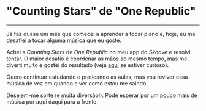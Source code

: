 # "Counting Stars" de "One Republic"

---

Já faz quase um mês que comecei a aprender a tocar piano e, hoje, eu me desafiei a tocar alguma música que eu goste.

Achei a _Counting Stars_ de _One Republic_ no meu app do _Skoove_ e resolvi tentar. O maior desafio é coordenar as mãos ao mesmo tempo, mas me diverti muito e gostei do resultado (veja [aqui](https://photos.app.goo.gl/ykixqcfMupYnwwDy8) se estiver curioso).

Quero continuar estudando e praticando as aulas, mas vou reviver essa música de vez em quando e ver como estou me saindo.

Desejem-me sorte (e muita diversão!). Pode esperar por um pouco mais de música por aqui daqui para a frente.